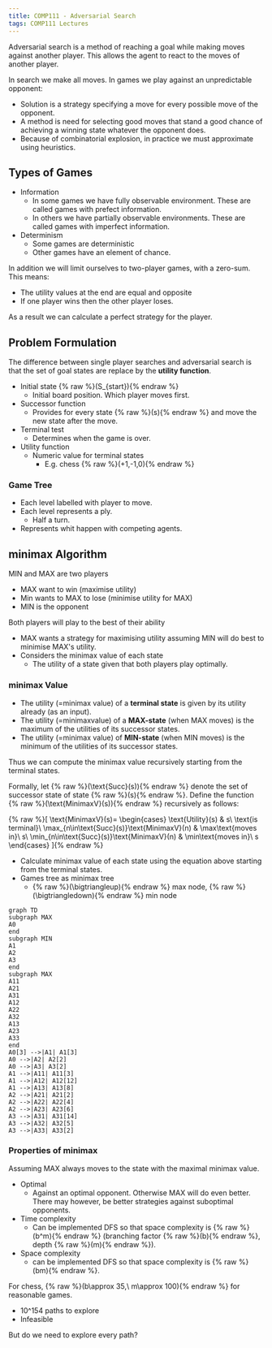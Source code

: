 ```yaml
---
title: COMP111 - Adversarial Search
tags: COMP111 Lectures
---
```

Adversarial search is a method of reaching a goal while making moves against another player. This allows the agent to react to the moves of another player.

In search we make all moves. In games we play against an unpredictable opponent:

* Solution is a strategy  specifying a move for every possible move of the opponent.
* A method is need for selecting good moves that stand a good chance of achieving a winning state whatever the opponent does.
* Because of combinatorial explosion, in practice we must approximate using heuristics.

## Types of Games

* Information
	* In some games we have fully observable environment. These are called games with prefect information.
	* In others we have partially observable environments. These are called games with imperfect information.
* Determinism
	* Some games are deterministic
	* Other games have an element of chance.

In addition we will limit ourselves to two-player games, with a zero-sum. This means:

* The utility values at the end are equal and opposite
* If one player wins then the other player loses.

As a result we can calculate a perfect strategy for the player.

## Problem Formulation
The difference between single player searches and adversarial search is that the set of goal states are replace by the **utility function**.

* Initial state {% raw %}\(S_{start}\){% endraw %}
	*  Initial board position. Which player moves first.
* Successor function
	* Provides for every state {% raw %}\(s\){% endraw %} and move the new state after the move.
* Terminal test
	* Determines when the game is over.
* Utility function
	* Numeric value for terminal states
		* E.g. chess {% raw %}\(+1,-1,0\){% endraw %}
		
### Game Tree
* Each level labelled with player to move.
* Each level represents a ply.
	* Half a turn.
* Represents whit happen with competing agents.

## minimax Algorithm 
MIN and MAX are two players

* MAX want to win (maximise utility)
* Min wants to MAX to lose (minimise utility for MAX)
* MIN is the opponent

Both players will play to the best of their ability

* MAX wants a strategy for maximising utility assuming MIN will do best to minimise MAX's utility.
* Considers the minimax value of each state
	* The utility of a state given that both players play optimally.
	
### minimax Value

* The utility (=minimax value) of a **terminal state** is given by its utility already (as an input).
* The utility (=minimaxvalue) of a **MAX-state** (when MAX moves) is the maximum of the utilities of its successor states.
* The utility (=minimax value) of **MIN-state** (when MIN moves) is the minimum of the utilities of its successor states.

Thus we can compute the minimax value recursively starting from the terminal states.

Formally, let {% raw %}\(\text{Succ}(s)\){% endraw %} denote the set of successor state of state {% raw %}\(s\){% endraw %}. Define the function {% raw %}\(\text{MinimaxV}(s)\){% endraw %} recursively as follows:

{% raw %}\[
\text{MinimaxV}(s)=
\begin{cases}
	\text{Utility}(s) & s\ \text{is terminal}\\
	\max_{n\in\text{Succ}(s)}\text{MinimaxV}(n) & \max\text{moves in}\ s\\
	\min_{n\in\text{Succ}(s)}\text{MinimaxV}(n) & \min\text{moves in}\ s
\end{cases}
\]{% endraw %}

* Calculate minimax value of each state using the equation above starting from the terminal states.
* Games tree as minimax tree
	* {% raw %}\(\bigtriangleup\){% endraw %} max node, {% raw %}\(\bigtriangledown\){% endraw %} min node
	
```mermaid
graph TD
subgraph MAX
A0
end
subgraph MIN
A1
A2
A3
end
subgraph MAX
A11
A21
A31
A12
A22
A32
A13
A23
A33
end
A0[3] -->|A1| A1[3]
A0 -->|A2| A2[2]
A0 -->|A3| A3[2]
A1 -->|A11| A11[3]
A1 -->|A12| A12[12]
A1 -->|A13| A13[8]
A2 -->|A21| A21[2]
A2 -->|A22| A22[4]
A2 -->|A23| A23[6]
A3 -->|A31| A31[14]
A3 -->|A32| A32[5]
A3 -->|A33| A33[2]

```

### Properties of minimax
Assuming MAX always moves to the state with the maximal minimax value.

* Optimal 
	* Against an optimal opponent. Otherwise MAX will do even better. There may however, be better strategies against suboptimal opponents.
* Time complexity
	* Can be implemented DFS so that space complexity is {% raw %}\(b^m\){% endraw %} (branching factor {% raw %}\(b\){% endraw %}, depth {% raw %}\(m\){% endraw %}).
* Space complexity
	* can be implemented DFS so that space complexity is {% raw %}\(bm\){% endraw %}.

For chess, {% raw %}\(b\approx 35,\ m\approx 100\){% endraw %} for reasonable games.

* 10^154 paths to explore
* Infeasible

But do we need to explore every path?
